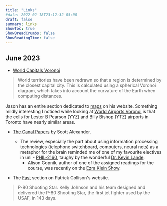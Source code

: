 ```yaml
---
title: "Links"
#date: 2022-02-18T23:12:32-05:00
draft: false
summary: links
ShowToc: true
ShowBreadCrumbs: false
ShowReadingTime: false
---
```

## June 2023 ##
- [World Capitals Voronoi](https://www.jasondavies.com/maps/voronoi/capitals/)
> World territories have been redrawn so that a region is determined by the closest capital city. This is calculated using a spherical Voronoi diagram, which takes into account the curvature of the Earth when computing distances.

Jason has an entire section dedicated to [maps](https://www.jasondavies.com/maps/) on his website. Something mildly interesting I noticed while looking at [World Airports Voronoi](https://www.jasondavies.com/maps/voronoi/airports/) is that the cells for Lester B Pearson (YYZ) and Billy Bishop (YTZ) airports in Toronto have nearly similar areas. 

- [The Canal Papers](https://astralcodexten.substack.com/p/the-canal-papers) by Scott Alexander. 
   - The review, especially the part about using information processing technologies (telephone switchboard, computers, neural nets) as a metaphor for the brain reminded me of one of my favourite electives in uni - [PHIL-2160](http://www.kevinlande.com/uploads/2/2/9/7/22978190/2160_syllabus__red_.pdf), taughy by the wonderful [Dr. Kevin Lande](http://www.kevinlande.com/).
      - Alison Gopnik, author of one of the assigned readings for the course, was recently on the [Ezra Klein Show](https://www.nytimes.com/2021/04/16/podcasts/ezra-klein-podcast-alison-gopnik-transcript.html).

- The [Fast](https://patrickcollison.com/fast) section on Patrick Collison's website. 
> P-80 Shooting Star. Kelly Johnson and his team designed and delivered the P-80 Shooting Star, the first jet fighter used by the USAF, in 143 days.



